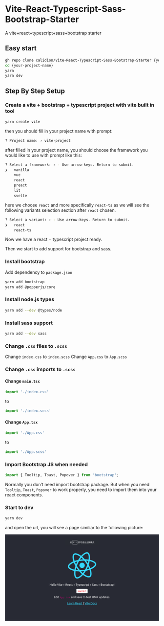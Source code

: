# Vite-React-Typescript-Sass-Bootstrap-Starter

A vite+react+typescript+sass+bootstrap starter

## Easy start

```bash
gh repo clone calidion/Vite-React-Typescript-Sass-Bootstrap-Starter {your-project-name}
cd {your-project-name}
yarn
yarn dev
```

## Step By Step Setup

### Create a vite + bootstrap + typescript project with vite built in tool

```bash
yarn create vite
```

then you should fill in your project name with prompt:

```bash
? Project name: › vite-project
```

after filled in your project name, you should choose the framework you would like to use with prompt like this:

```bash
? Select a framework: › - Use arrow-keys. Return to submit.
❯   vanilla
    vue
    react
    preact
    lit
    svelte
```

here we choose `react` and more specifically `react-ts` as we will see the following variants selection section after `react` chosen.

```bash
? Select a variant: › - Use arrow-keys. Return to submit.
❯   react
    react-ts
```

Now we have a react + typescript project ready.

Then we start to add support for
bootstrap and sass.

### Install bootstrap

Add dependency to `package.json`

```bash
yarn add bootstrap
yarn add @popperjs/core
```

### Install node.js types

```bash
yarn add --dev @types/node
```

### Install sass support

```bash
yarn add --dev sass
```

### Change `.css` files to `.scss`

Change `index.css` to `index.scss`
Change `App.css` to `App.scss`

### Change `.css` imports to `.scss`

#### Change `main.tsx`

```ts
import './index.css'
```

to

```ts
import './index.scss'
```

#### Change `App.tsx`

```ts
import './App.css'
```

to

```ts
import './App.scss'
```

### Import Bootstrap JS when needed

```ts
import { Tooltip, Toast, Popover } from 'bootstrap';
```

Normally you don't need import bootstrap package. But when you need `Tooltip`, `Toast`, `Popover` to work properly, you need to import them into your react components.

### Start to dev

```bash
yarn dev
```
and open the url, you will see a page similiar to the following picture:

![](./screenshot.png)
